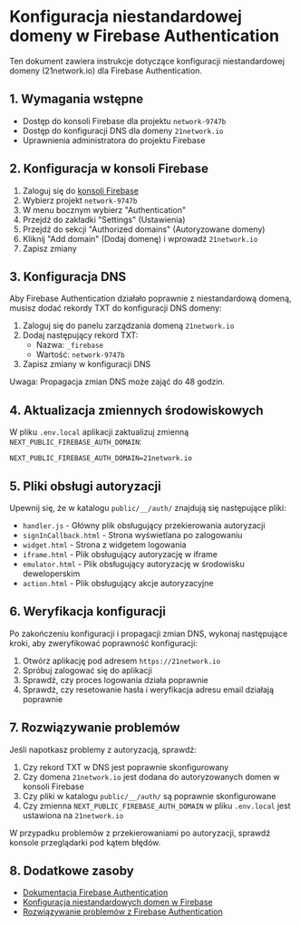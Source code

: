 # Konfiguracja niestandardowej domeny w Firebase Authentication

Ten dokument zawiera instrukcje dotyczące konfiguracji niestandardowej domeny (21network.io) dla Firebase Authentication.

## 1. Wymagania wstępne

- Dostęp do konsoli Firebase dla projektu `network-9747b`
- Dostęp do konfiguracji DNS dla domeny `21network.io`
- Uprawnienia administratora do projektu Firebase

## 2. Konfiguracja w konsoli Firebase

1. Zaloguj się do [konsoli Firebase](https://console.firebase.google.com/)
2. Wybierz projekt `network-9747b`
3. W menu bocznym wybierz "Authentication"
4. Przejdź do zakładki "Settings" (Ustawienia)
5. Przejdź do sekcji "Authorized domains" (Autoryzowane domeny)
6. Kliknij "Add domain" (Dodaj domenę) i wprowadź `21network.io`
7. Zapisz zmiany

## 3. Konfiguracja DNS

Aby Firebase Authentication działało poprawnie z niestandardową domeną, musisz dodać rekordy TXT do konfiguracji DNS domeny:

1. Zaloguj się do panelu zarządzania domeną `21network.io`
2. Dodaj następujący rekord TXT:
   - Nazwa: `_firebase`
   - Wartość: `network-9747b`
3. Zapisz zmiany w konfiguracji DNS

Uwaga: Propagacja zmian DNS może zająć do 48 godzin.

## 4. Aktualizacja zmiennych środowiskowych

W pliku `.env.local` aplikacji zaktualizuj zmienną `NEXT_PUBLIC_FIREBASE_AUTH_DOMAIN`:

```
NEXT_PUBLIC_FIREBASE_AUTH_DOMAIN=21network.io
```

## 5. Pliki obsługi autoryzacji

Upewnij się, że w katalogu `public/__/auth/` znajdują się następujące pliki:

- `handler.js` - Główny plik obsługujący przekierowania autoryzacji
- `signInCallback.html` - Strona wyświetlana po zalogowaniu
- `widget.html` - Strona z widgetem logowania
- `iframe.html` - Plik obsługujący autoryzację w iframe
- `emulator.html` - Plik obsługujący autoryzację w środowisku deweloperskim
- `action.html` - Plik obsługujący akcje autoryzacyjne

## 6. Weryfikacja konfiguracji

Po zakończeniu konfiguracji i propagacji zmian DNS, wykonaj następujące kroki, aby zweryfikować poprawność konfiguracji:

1. Otwórz aplikację pod adresem `https://21network.io`
2. Spróbuj zalogować się do aplikacji
3. Sprawdź, czy proces logowania działa poprawnie
4. Sprawdź, czy resetowanie hasła i weryfikacja adresu email działają poprawnie

## 7. Rozwiązywanie problemów

Jeśli napotkasz problemy z autoryzacją, sprawdź:

1. Czy rekord TXT w DNS jest poprawnie skonfigurowany
2. Czy domena `21network.io` jest dodana do autoryzowanych domen w konsoli Firebase
3. Czy pliki w katalogu `public/__/auth/` są poprawnie skonfigurowane
4. Czy zmienna `NEXT_PUBLIC_FIREBASE_AUTH_DOMAIN` w pliku `.env.local` jest ustawiona na `21network.io`

W przypadku problemów z przekierowaniami po autoryzacji, sprawdź konsole przeglądarki pod kątem błędów.

## 8. Dodatkowe zasoby

- [Dokumentacja Firebase Authentication](https://firebase.google.com/docs/auth)
- [Konfiguracja niestandardowych domen w Firebase](https://firebase.google.com/docs/auth/web/custom-domain)
- [Rozwiązywanie problemów z Firebase Authentication](https://firebase.google.com/docs/auth/web/errors)